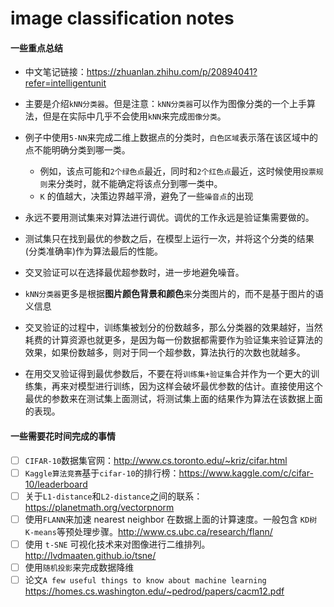 # image classification notes

#### 一些重点总结 

* 中文笔记链接：https://zhuanlan.zhihu.com/p/20894041?refer=intelligentunit 

* 主要是介绍`kNN分类器`。但是注意：`kNN分类器`可以作为图像分类的一个上手算法，但是在实际中几乎不会使用`kNN`来完成`图像分类`。
* 例子中使用`5-NN`来完成二维上数据点的分类时，`白色区域`表示落在该区域中的点不能明确分类到哪一类。
    * 例如，该点可能和`2个绿色点`最近，同时和`2个红色点`最近，这时候使用`投票规则`来分类时，就不能确定将该点分到哪一类中。
    * `K` 的值越大，决策边界越平滑，避免了一些`噪音点`的出现
* 永远不要用测试集来对算法进行调优。调优的工作永远是验证集需要做的。
* 测试集只在找到最优的参数之后，在模型上运行一次，并将这个分类的结果(分类准确率)作为算法最后的性能。
* 交叉验证可以在选择最优超参数时，进一步地避免噪音。
* `kNN分类器`更多是根据**图片颜色背景和颜色**来分类图片的，而不是基于图片的语义信息
* 交叉验证的过程中，训练集被划分的份数越多，那么分类器的效果越好，当然耗费的计算资源也就更多，是因为每一份数据都需要作为验证集来验证算法的效果，如果份数越多，则对于同一个超参数，算法执行的次数也就越多。
* 在用交叉验证得到最优参数后，不要在将`训练集+验证集`合并作为一个更大的训练集，再来对模型进行训练，因为这样会破坏最优参数的估计。直接使用这个最优的参数来在测试集上面测试，将测试集上面的结果作为算法在该数据上面的表现。     

#### 一些需要花时间完成的事情  


- [ ] `CIFAR-10`数据集官网：http://www.cs.toronto.edu/~kriz/cifar.html 
- [ ] `Kaggle算法竞赛`基于`cifar-10`的排行榜：https://www.kaggle.com/c/cifar-10/leaderboard 
- [ ] 关于`L1-distance`和`L2-distance`之间的联系：https://planetmath.org/vectorpnorm 
- [ ] 使用`FLANN`来加速 nearest neighbor 在数据上面的计算速度。一般包含 `KD树` `K-means`等预处理步骤。http://www.cs.ubc.ca/research/flann/  
- [ ] 使用 `t-SNE` 可视化技术来对图像进行二维排列。http://lvdmaaten.github.io/tsne/ 
- [ ] 使用`随机投影`来完成数据降维
- [ ] 论文`A few useful things to know about machine learning`  https://homes.cs.washington.edu/~pedrod/papers/cacm12.pdf 
